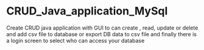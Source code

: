 # CRUD_Java_application_MySql
Create CRUD java application with GUI to can create , read, update or delete and add csv file to database or export DB data to csv file and finally there is a login screen to select who can access your database
